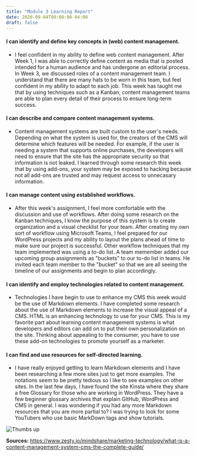 ```yaml
---
title: "Module 3 Learning Report"
date: 2020-09-04T00:00:00-04:00
draft: false
---
```


#### I can identify and define key concepts in (web) content management.
- I feel confident in my ability to define web content management. After Week 1, I was able to correctly define content as media that is posted intended for a human audience and has undergone an editorial process. In Week 3, we discussed roles of a content management team. I understand that there are many hats to be worn in this team, but feel confident in my ability to adapt to each job. This week has taught me that by using techniques such as a Kanban, content management teams are able to plan every detail of their process to ensure long-term success.
#### I can describe and compare content management systems.
- Content management systems are built custom to the user's needs. Depending on what the system is used for, the creators of the CMS will determine which features will be needed. For example, if the user is needing a system that supports online purchases, the developers will need to ensure that the site has the appropriate security so that information is not leaked. I learned through some research this week that by using add-ons, your system may be exposed to hacking because not all add-ons are trusted and may request access to unnecasary information.
#### I can manage content using established workflows.
- After this week's assignment, I feel more comfortable with the discussion and use of workflows. After doing some research on the Kanban techniques, I know the purpose of this system is to create organization and a visual checklist for your team. After creating my own sort of workflow using Microsoft Teams, I feel prepared for our WordPress projects and my ability to layout the plans ahead of time to make sure our project is successful. Other workflow techniques that my team implemented was using a to-do list. A team memember added our upcoming group assignments as "buckets" to our to-do list in teams. He invited each team member to the "bucket" so that we are all seeing the timeline of our assignments and begin to plan accordingly.
#### I can identify and employ technologies related to content management.
- Technologies I have begin to use to enhance my CMS this week would be the use of Markdown elements. I have completed some research about the use of Markdown elements to increase the visual appeal of a CMS. HTML is an enhancing technology to use for your CMS. This is my favorite part about learning content management systems is what developers and editors can add on to put their own personalization on the site. Thinking about appealing to the consumer, you have to use these add-on technologies to promote yourself as a marketer. 
#### I can find and use resources for self-directed learning.
- I have really enjoyed getting to learn Markdown elements and I have been researching a few more sites just to get more examples. The notations seem to be pretty tedious so I like to see examples on other sites. In the last few days, I have found the site Kinsta where they share a free Glossary for those who are working in WordPress. They have a few beginner glossary archives that explain GitHub, WordPress and CMS in general. I was wondering if you had any more Markdown resources that you are more partial to? I was trying to look for some YouTubers who use basic MarkDown tags and show tutorials.

![Thumbs up](https://xenodochial-einstein-7a9b14.netlify.app/content/thumbsUp.jpg)


**Sources:** https://www.zesty.io/mindshare/marketing-technology/what-is-a-content-management-system-cms-the-complete-guide/
